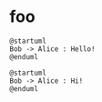 # foo

```plantuml
@startuml
Bob -> Alice : Hello!
@enduml
```

```plantuml
@startuml
Bob -> Alice : Hi!
@enduml
```
